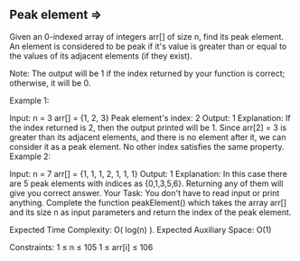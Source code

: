 Peak element  =>
------------

Given an 0-indexed array of integers arr[] of size n, find its peak element. An element is considered to be peak if it's value is greater than or equal to the values of its adjacent elements (if they exist).

Note: The output will be 1 if the index returned by your function is correct; otherwise, it will be 0.

Example 1:

Input: 
n = 3
arr[] = {1, 2, 3}
Peak element's index: 2
Output: 
1
Explanation: 
If the index returned is 2, then the output printed will be 1. Since arr[2] = 3 is greater than its adjacent elements, and there is no element after it, we can consider it as a peak element. No other index satisfies the same property.
Example 2:

Input:
n = 7
arr[] = {1, 1, 1, 2, 1, 1, 1}
Output: 
1
Explanation: 
In this case there are 5 peak elements with indices as {0,1,3,5,6}. Returning any of them will give you correct answer.
Your Task:
You don't have to read input or print anything. Complete the function peakElement() which takes the array arr[] and its size n as input parameters and return the index of the peak element.

Expected Time Complexity: O( log(n) ).
Expected Auxiliary Space: O(1)

Constraints:
1 ≤ n ≤ 105
1 ≤ arr[i] ≤ 106
